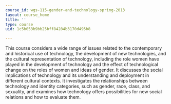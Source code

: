```yaml
---
course_id: wgs-115-gender-and-technology-spring-2013
layout: course_home
title: ''
type: course
uid: 1c5b053b9bb25bff84284b3170d495b8

---
```

This course considers a wide range of issues related to the contemporary and historical use of technology, the development of new technologies, and the cultural representation of technology, including the role women have played in the development of technology and the effect of technological change on the roles of women and ideas of gender. It discusses the social implications of technology and its understanding and deployment in different cultural contexts. It investigates the relationships between technology and identity categories, such as gender, race, class, and sexuality, and examines how technology offers possibilities for new social relations and how to evaluate them.
